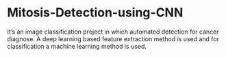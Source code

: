 # Mitosis-Detection-using-CNN
It’s an image classification project in which automated detection for cancer diagnose. A deep learning based feature extraction method is used and for classification a machine learning method is used. 
